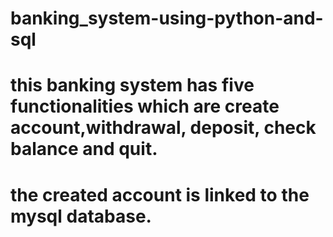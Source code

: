 # banking_system-using-python-and-sql
# this banking system has five functionalities which are create account,withdrawal, deposit, check balance and quit.
# the created account is linked to the mysql database.
